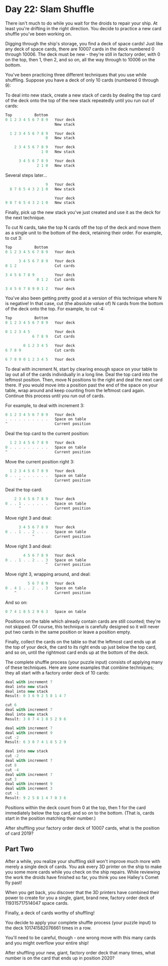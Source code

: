 # Day 22: Slam Shuffle

There isn't much to do while you wait for the droids to repair your ship.
At least you're drifting in the right direction.
You decide to practice a new card shuffle you've been working on.

Digging through the ship's storage, you find a deck of space cards!
Just like any deck of space cards, there are 10007 cards in the deck
numbered 0 through 10006. The deck must be new - they're still in factory order,
with 0 on the top, then 1, then 2, and so on,
all the way through to 10006 on the bottom.

You've been practicing three different techniques that you use while shuffling.
Suppose you have a deck of only 10 cards (numbered 0 through 9):

To deal into new stack, create a new stack of cards by dealing the top
card of the deck onto the top of the new stack repeatedly until you run out of cards:

```scala
Top          Bottom
0 1 2 3 4 5 6 7 8 9   Your deck
                      New stack

  1 2 3 4 5 6 7 8 9   Your deck
                  0   New stack

    2 3 4 5 6 7 8 9   Your deck
                1 0   New stack

      3 4 5 6 7 8 9   Your deck
              2 1 0   New stack
```

Several steps later...

```scala
                  9   Your deck
  8 7 6 5 4 3 2 1 0   New stack

                      Your deck
9 8 7 6 5 4 3 2 1 0   New stack
```

Finally, pick up the new stack you've just created
and use it as the deck for the next technique.

To cut N cards, take the top N cards off the top of the deck and move
them as a single unit to the bottom of the deck, retaining their order.
For example, to cut 3:

```scala
Top          Bottom
0 1 2 3 4 5 6 7 8 9   Your deck

      3 4 5 6 7 8 9   Your deck
0 1 2                 Cut cards

3 4 5 6 7 8 9         Your deck
              0 1 2   Cut cards

3 4 5 6 7 8 9 0 1 2   Your deck
```

You've also been getting pretty good at a version of this technique
where N is negative! In that case, cut (the absolute value of)
N cards from the bottom of the deck onto the top. For example, to cut -4:

```scala
Top          Bottom
0 1 2 3 4 5 6 7 8 9   Your deck

0 1 2 3 4 5           Your deck
            6 7 8 9   Cut cards

        0 1 2 3 4 5   Your deck
6 7 8 9               Cut cards

6 7 8 9 0 1 2 3 4 5   Your deck
```

To deal with increment N, start by clearing enough space on your
table to lay out all of the cards individually in a long line.
Deal the top card into the leftmost position.
Then, move N positions to the right and deal the next card there.
If you would move into a position past the end of the space on your table,
wrap around and keep counting from the leftmost card again.
Continue this process until you run out of cards.

For example, to deal with increment 3:

```scala
0 1 2 3 4 5 6 7 8 9   Your deck
. . . . . . . . . .   Space on table
^                     Current position
```

Deal the top card to the current position:

```scala
  1 2 3 4 5 6 7 8 9   Your deck
0 . . . . . . . . .   Space on table
^                     Current position
```

Move the current position right 3:

```scala
  1 2 3 4 5 6 7 8 9   Your deck
0 . . . . . . . . .   Space on table
      ^               Current position
```

Deal the top card:

```scala
    2 3 4 5 6 7 8 9   Your deck
0 . . 1 . . . . . .   Space on table
      ^               Current position
```

Move right 3 and deal:

```scala
      3 4 5 6 7 8 9   Your deck
0 . . 1 . . 2 . . .   Space on table
            ^         Current position
```

Move right 3 and deal:

```scala
        4 5 6 7 8 9   Your deck
0 . . 1 . . 2 . . 3   Space on table
                  ^   Current position
```

Move right 3, wrapping around, and deal:

```scala
          5 6 7 8 9   Your deck
0 . 4 1 . . 2 . . 3   Space on table
    ^                 Current position
```

And so on:

```scala
0 7 4 1 8 5 2 9 6 3   Space on table
```

Positions on the table which already contain cards are still counted;
they're not skipped. Of course, this technique is carefully designed
so it will never put two cards in the same position or leave a position empty.

Finally, collect the cards on the table so that the leftmost card
ends up at the top of your deck, the card to its right ends up just
below the top card, and so on,
until the rightmost card ends up at the bottom of the deck.

The complete shuffle process (your puzzle input) consists of
applying many of these techniques. Here are some examples that
combine techniques; they all start with a factory order deck of 10 cards:

```scala
deal with increment 7
deal into new stack
deal into new stack
Result: 0 3 6 9 2 5 8 1 4 7
```

```scala
cut 6
deal with increment 7
deal into new stack
Result: 3 0 7 4 1 8 5 2 9 6
```

```scala
deal with increment 7
deal with increment 9
cut -2
Result: 6 3 0 7 4 1 8 5 2 9
```

```scala
deal into new stack
cut -2
deal with increment 7
cut 8
cut -4
deal with increment 7
cut 3
deal with increment 9
deal with increment 3
cut -1
Result: 9 2 5 8 1 4 7 0 3 6
```

Positions within the deck count from 0 at the top,
then 1 for the card immediately below the top card,
and so on to the bottom.
(That is, cards start in the position matching their number.)

After shuffling your factory order deck of 10007 cards,
what is the position of card 2019?

## Part Two

After a while, you realize your shuffling skill won't improve
much more with merely a single deck of cards.
You ask every 3D printer on the ship to make you some more cards
while you check on the ship repairs. While reviewing the work
the droids have finished so far, you think you see Halley's Comet fly past!

When you get back, you discover that the 3D printers have combined
their power to create for you a single, giant, brand new,
factory order deck of 119315717514047 space cards.

Finally, a deck of cards worthy of shuffling!

You decide to apply your complete shuffle process (your puzzle input)
to the deck 101741582076661 times in a row.

You'll need to be careful, though -
one wrong move with this many cards and you might overflow your entire ship!

After shuffling your new, giant, factory order deck that many times,
what number is on the card that ends up in position 2020?
